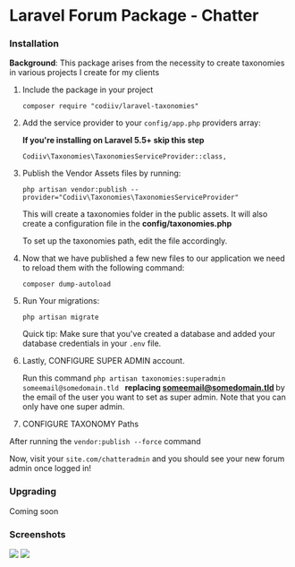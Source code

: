 # Laravel Forum Package - Chatter

### Installation

<strong>Background</strong>: This package arises from the necessity to create taxonomies in various projects I create for my clients

1. Include the package in your project

    ```
    composer require "codiiv/laravel-taxonomies"
    
    ```

2. Add the service provider to your `config/app.php` providers array:

   **If you're installing on Laravel 5.5+ skip this step**

    ```
    Codiiv\Taxonomies\TaxonomiesServiceProvider::class,
    ```

3. Publish the Vendor Assets files by running:

    ```
    php artisan vendor:publish --provider="Codiiv\Taxonomies\TaxonomiesServiceProvider"

    ```

    This will create a taxonomies folder in the public assets. It will also create a configuration file in the <strong>config/taxonomies.php</strong>

    To set up the taxonomies path, edit the file accordingly.


4. Now that we have published a few new files to our application we need to reload them with the following command:

    ```
    composer dump-autoload
    ```

5. Run Your migrations:

    ```
    php artisan migrate

    ```

    Quick tip: Make sure that you've created a database and added your database credentials in your `.env` file.

6. Lastly, CONFIGURE SUPER ADMIN account.

    Run this command `php artisan taxonomies:superadmin someemail@somedomain.tld `  <strong>replacing someemail@somedomain.tld </strong> by the email of the user you want to set  as super admin. Note that you can only have one super admin.

7. CONFIGURE TAXONOMY Paths

  After running the ``` vendor:publish --force ``` command

Now, visit your ``` site.com/chatteradmin ``` and you should see your new forum admin once logged in!

### Upgrading

Coming soon

### Screenshots

![](https://raw.githubusercontent.com/codiiv/laravel-taxonomies/master/screenshot1.png)
![](https://raw.githubusercontent.com/codiiv/laravel-taxonomies/master/screenshot2.png)
